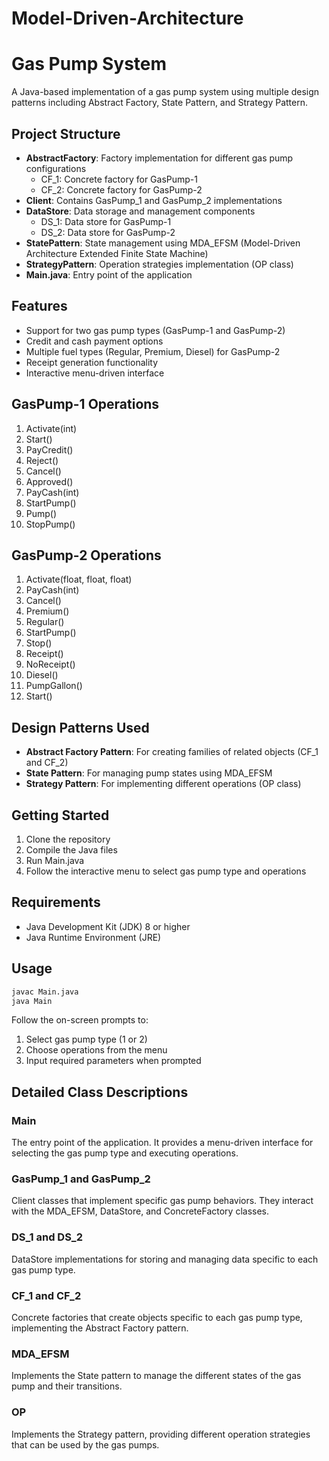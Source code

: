 # Model-Driven-Architecture

# Gas Pump System

A Java-based implementation of a gas pump system using multiple design patterns including Abstract Factory, State Pattern, and Strategy Pattern.

## Project Structure

- **AbstractFactory**: Factory implementation for different gas pump configurations
    - CF_1: Concrete factory for GasPump-1
    - CF_2: Concrete factory for GasPump-2
- **Client**: Contains GasPump_1 and GasPump_2 implementations
- **DataStore**: Data storage and management components
    - DS_1: Data store for GasPump-1
    - DS_2: Data store for GasPump-2
- **StatePattern**: State management using MDA_EFSM (Model-Driven Architecture Extended Finite State Machine)
- **StrategyPattern**: Operation strategies implementation (OP class)
- **Main.java**: Entry point of the application

## Features

- Support for two gas pump types (GasPump-1 and GasPump-2)
- Credit and cash payment options
- Multiple fuel types (Regular, Premium, Diesel) for GasPump-2
- Receipt generation functionality
- Interactive menu-driven interface

## GasPump-1 Operations

1. Activate(int)
2. Start()
3. PayCredit()
4. Reject()
5. Cancel()
6. Approved()
7. PayCash(int)
8. StartPump()
9. Pump()
10. StopPump()

## GasPump-2 Operations

1. Activate(float, float, float)
2. PayCash(int)
3. Cancel()
4. Premium()
5. Regular()
6. StartPump()
7. Stop()
8. Receipt()
9. NoReceipt()
10. Diesel()
11. PumpGallon()
12. Start()

## Design Patterns Used

- **Abstract Factory Pattern**: For creating families of related objects (CF_1 and CF_2)
- **State Pattern**: For managing pump states using MDA_EFSM
- **Strategy Pattern**: For implementing different operations (OP class)

## Getting Started

1. Clone the repository
2. Compile the Java files
3. Run Main.java
4. Follow the interactive menu to select gas pump type and operations

## Requirements

- Java Development Kit (JDK) 8 or higher
- Java Runtime Environment (JRE)

## Usage

```bash
javac Main.java
java Main
```

Follow the on-screen prompts to:
1. Select gas pump type (1 or 2)
2. Choose operations from the menu
3. Input required parameters when prompted

## Detailed Class Descriptions

### Main

The entry point of the application. It provides a menu-driven interface for selecting the gas pump type and executing operations.

### GasPump_1 and GasPump_2

Client classes that implement specific gas pump behaviors. They interact with the MDA_EFSM, DataStore, and ConcreteFactory classes.

### DS_1 and DS_2

DataStore implementations for storing and managing data specific to each gas pump type.

### CF_1 and CF_2

Concrete factories that create objects specific to each gas pump type, implementing the Abstract Factory pattern.

### MDA_EFSM

Implements the State pattern to manage the different states of the gas pump and their transitions.

### OP

Implements the Strategy pattern, providing different operation strategies that can be used by the gas pumps.

